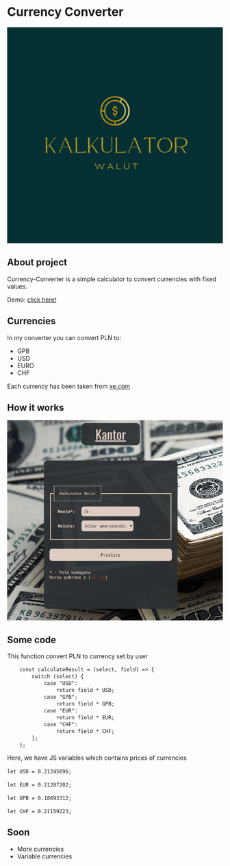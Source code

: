 # Currency Converter

![websiteBanner](images/ogcalc.png)

## About project

Currency-Converter is a simple calculator to convert currencies with fixed values.

Demo: [click here!](https://siedemus.github.io/Currency-Converter/)

## Currencies
In my converter you can convert PLN to:
- GPB
- USD
- EURO
- CHF

Each currency has been taken from [xe.com](https://www.xe.com/)

## How it works

![gif](images/Animation.gif)

## Some code

This function convert PLN to currency set by user

```
    const calculateResult = (select, field) => {
        switch (select) {
            case "USD":
                return field * USD;
            case "GPB":
                return field * GPB;
            case "EUR":
                return field * EUR;
            case "CHF":
                return field * CHF;
        };
    };
```
Here, we have JS variables which contains prices of currencies

`let USD = 0.21245696;`

`let EUR = 0.21287202;`

`let GPB = 0.18693312;`

`let CHF = 0.21159223;`

## Soon

- More currencies
- Variable currencies
